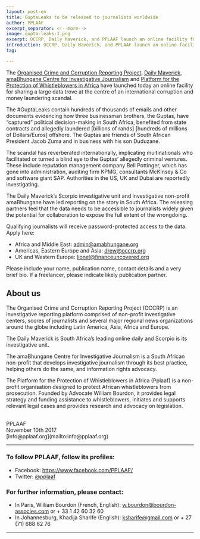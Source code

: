 ```yaml
---
layout: post-en
title: GuptaLeaks to be released to journalists worldwide
author: PPLAAF
excerpt_separator: <!--more-->
image: gupta-leaks-1.png
excerpt: OCCRP, Daily Maverick, and PPLAAF launch an online facility for sharing the GuptaLeaks.
introduction: OCCRP, Daily Maverick, and PPLAAF launch an online facility for sharing the GuptaLeaks.
tag: 

---
```


<!-- <img class="img-responsive img-post center-block" src="/assets/img/posts/gupta-leaks-1.png">  -->
<!-- <br> -->

The [Organised Crime and Corruption Reporting Project](http://www.occrp.org/), [Daily Maverick](http://www.dailymaverick.co.za/), [amaBhungane Centre for Investigative Journalism](http://www.amabhungane.co.za/) and [Platform for the Protection of Whistleblowers in Africa](http://www.pplaaf.org/) have launched today an online facility for sharing a large data trove at the centre of an international corruption and money laundering scandal.

The #GuptaLeaks contain hundreds of thousands of emails and other documents evidencing how three businessman brothers, the Guptas, have “captured” political decision-making in South Africa, benefited from state contracts and allegedly laundered [billions of rands] [hundreds of millions of Dollars/Euros] offshore. The Guptas are friends of South African President Jacob Zuma and in business with his son Duduzane.

The scandal has reverberated internationally, implicating multinationals who facilitated or turned a blind eye to the Guptas’ allegedly criminal ventures. These include reputation management company Bell Pottinger, which has gone into administration, auditing firm KPMG, consultants McKinsey & Co and software giant SAP. Authorities in the US, UK and Dubai are reportedly investigating.

The Daily Maverick’s Scorpio investigative unit and investigative non-profit amaBhungane have led reporting on the story in South Africa. The releasing partners feel that the data needs to be accessible to journalists widely given the potential for collaboration to expose the full extent of the wrongdoing.

Qualifying journalists will receive password-protected access to the data. Apply here:
* Africa and Middle East: [admin@amabhungane.org](mailto:admin@amabhungane.org)
* Americas, Eastern Europe and Asia: [drew@occrp.org](mailto:drew@occrp.org) 
* UK and Western Europe: [lionel@financeuncovered.org](mailto:lionel@financeuncovered.org)

Please include your name, publication name, contact details and a very brief bio. If a freelancer, please indicate likely publication partner.

## About us
The Organised Crime and Corruption Reporting Project (OCCRP) is an investigative reporting platform comprised of non-profit investigative centers, scores of journalists and several major regional news organizations around the globe including Latin America, Asia, Africa and Europe.

The Daily Maverick is South Africa’s leading online daily and Scorpio is its investigative unit.

The amaBhungane Centre for Investigative Journalism is a South African non-profit that develops investigative journalism through its best practice, helping others do the same, and information rights advocacy.

The Platform for the Protection of Whistleblowers in Africa (Pplaaf) is a non-profit organisation designed to protect African whistleblowers from prosecution. Founded by Advocate William Bourdon, it provides legal strategy and funding assistance to whistleblowers, initiates and supports relevant legal cases and provides research and advocacy on legislation. 

<br>
PPLAAF <br>
November 10th 2017 <br>
[info@pplaaf.org](mailto:info@pplaaf.org)

<br>

----------------------

### To follow PPLAAF, follow its profiles:
- Facebook: <https://www.facebook.com/PPLAAF/>
- Twitter: [@pplaaf](https://twitter.com/pplaaf)

### For further information, please contact:
- In Paris, William Bourdon (French, English): [w.bourdon@bourdon-associes.com](mailto:w.bourdon@bourdon-associes.com) or + 33 1 42 60 32 60
- In Johannesburg, Khadija Sharife (English): [ksharife@gmail.com](mailto:ksharife@gmail.com) or + 27 (71) 688 62 76 




-----
